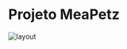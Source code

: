 # Projeto MeaPetz
![layout](https://campanha.condor.com.br/wp-content/uploads/2022/07/mes_pet_condor.png)
